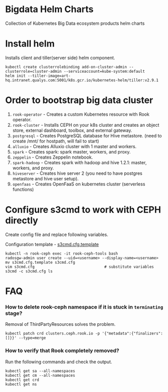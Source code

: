 # Bigdata Helm Charts

Collection of Kubernetes Big Data ecosystem products helm charts

# Install helm

Installs client and tiller(server side) helm component.

```
kubectl create clusterrolebinding add-on-cluster-admin --clusterrole=cluster-admin --serviceaccount=kube-system:default
helm init --tiller-image=art-hq.intranet.qualys.com:5001/k8s.gcr.io/kubernetes-helm/tiller:v2.9.1
```

# Order to bootstrap big data cluster

1. `rook-operator` - Creates a custom Kubernetes resource with Rook operator.
2. `rook-cluster` - Installs CEPH on your k8s cluster and creates an object store, external dashboard, toolbox, and external gateway.
3. `postgresql` - Creates PostgreSQL database for Hive metastore. (need to create /mnt/<path> for hostpath, will fail to start)
4. `alluxio` - Creates Alluxio cluster with 1 master and workers.
5. `spark` - Creates spark: spark master, workers, and proxy.
8. `zeppelin` - Creates Zeppelin notebook.
9. `spark-hadoop` - Creates spark with hadoop and hive 1.2.1: master, workers, and proxy.
10. `hiveserver` - Creates hive server 2 (you need to have postgres metastore and hive user setup).
11. `openfaas` - Creates OpenFaaS on kubernetes cluster (serverless functions)

# Configure s3cmd to work with CEPH directly

Create config file and replace following variables.

Configuration template - [s3cmd.cfg.template](s3cmd.cfg.template)

```
kubectl -n rook-ceph exec -it rook-ceph-tools bash
radosgw-admin user create --uid=<username> --display-name=<username>
mv s3cmd.cfg.template s3cmd.cfg
vim s3cmd.cfg                               # substitute variables
s3cmd -c s3cmd.cfg ls
```

# FAQ

### How to delete rook-ceph namespace if it is stuck in `terminating` stage?

Removal of ThirdPartyResources solves the problem.

```
kubectl patch crd clusters.ceph.rook.io -p '{"metadata":{"finalizers": []}}' --type=merge
```

### How to verify that Rook completely removed?

Run the following commands and check the output.

```
kubectl get sa --all-namespaces
kubectl get cm --all-namespaces
kubectl get crd
kubectl get ns
```
